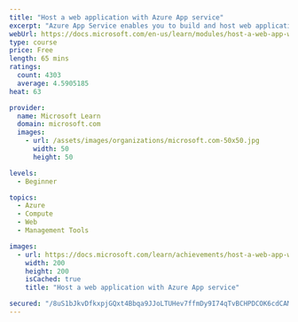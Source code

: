 ```yaml
---
title: "Host a web application with Azure App service"
excerpt: "Azure App Service enables you to build and host web applications in the programming language of your choice without managing infrastructure. Learn how to create a website through the hosted web app platform in Azure App Service."
webUrl: https://docs.microsoft.com/en-us/learn/modules/host-a-web-app-with-azure-app-service/
type: course
price: Free
length: 65 mins
ratings:
  count: 4303
  average: 4.5905185
heat: 63

provider:
  name: Microsoft Learn
  domain: microsoft.com
  images:
    - url: /assets/images/organizations/microsoft.com-50x50.jpg
      width: 50
      height: 50

levels:
  - Beginner

topics:
  - Azure
  - Compute
  - Web
  - Management Tools

images:
  - url: https://docs.microsoft.com/learn/achievements/host-a-web-app-with-azure-app-service-social.png
    width: 200
    height: 200
    isCached: true
    title: "Host a web application with Azure App service"

secured: "/8uS1bJkvDfkxpjGQxt4Bbqa9JJoLTUHev7ffmDy9I74qTvBCHPDCOK6cdCAMTwYGmxcRXoo0UpWVuGPzNjHbntGBdWRL5HuqhUW3JY/jBB/ZvDAdNmzRSmlpzgiLUBz/A6ImT7gVwElIpddO6xMURoCgmegI3uPF2XbYT/mY5fYPylMFZ20FRK61RTNghrDBVqlah0Ds5lAp80NnowqhhcTQLa7rHLn3bduR+FlQT0Mdvz6ELd3IQQP2jF65lcAVAdMuvRkstXXK5tb383kR+ZVzuRCj0seMdfuIRTLQYw/PyvL/LHuSJknAa2wGs0zbsIcwfcJJRXlFp8ild3W43WCnLKnkzsWsItLEmN+fhd+aaub6BRC/CxJ/PrsUEYwO/e2jQXQ40Eps7zP9bYBMA==;HMMPo9yRnY/SIndebl+zfw=="
---
```



